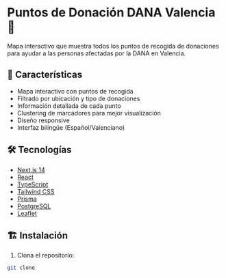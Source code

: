# Puntos de Donación DANA Valencia 🌊

Mapa interactivo que muestra todos los puntos de recogida de donaciones para ayudar a las personas afectadas por la DANA en Valencia.

## 🚀 Características

- Mapa interactivo con puntos de recogida
- Filtrado por ubicación y tipo de donaciones
- Información detallada de cada punto
- Clustering de marcadores para mejor visualización
- Diseño responsive
- Interfaz bilingüe (Español/Valenciano)

## 🛠️ Tecnologías

- [Next.js 14](https://nextjs.org/)
- [React](https://reactjs.org/)
- [TypeScript](https://www.typescriptlang.org/)
- [Tailwind CSS](https://tailwindcss.com/)
- [Prisma](https://www.prisma.io/)
- [PostgreSQL](https://www.postgresql.org/)
- [Leaflet](https://leafletjs.com/)

## 🏗️ Instalación

1. Clona el repositorio:

```bash
git clone
```
